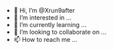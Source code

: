 - 👋 Hi, I’m @Xrun9after
- 👀 I’m interested in ...
- 🌱 I’m currently learning ...
- 💞️ I’m looking to collaborate on ...
- 📫 How to reach me ...

<!---
Xrun9after/Xrun9after is a ✨ special ✨ repository because its `README.md` (this file) appears on your GitHub profile.
You can click the Preview link to take a look at your changes.
--->
